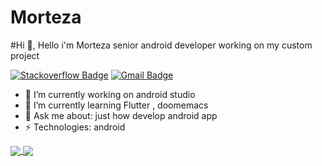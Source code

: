 # Morteza

#Hi 👋, 
Hello i'm Morteza senior android developer working on my custom project

[![Stackoverflow Badge](https://img.shields.io/badge/-Stackoverflow-4CA143?style=flat-square&logo=Stackoverflow&logoColor=white&link=https://stackoverflow.com/users/12104995/mortezw)](https://stackoverflow.com/users/12104995/mortezw)
[![Gmail Badge](https://img.shields.io/badge/-mrmortezw@gmail.com-c14438?style=flat-square&logo=Gmail&logoColor=white&link=mailto:mrmortezw@gmail.com)](mailto:mrmortezw@gmail.com)
- 🔭 I’m currently working on android studio
- 🌱 I’m currently learning Flutter , doomemacs
- 💬 Ask me about: just how develop android app
-  ⚡ Technologies: android


<a href="https://github.com/anuraghazra/github-readme-stats">
  <img align="center" src="https://github-readme-stats.vercel.app/api?username=mrmortezw&theme=gruvbox&show_icons=true" />
</a>
<a href="https://github.com/mrmortezw/gardenapp">
  <img align="center" src="https://github-readme-stats.vercel.app/api/pin/?username=mrmortezw&repo=gardenapp" />
</a>





